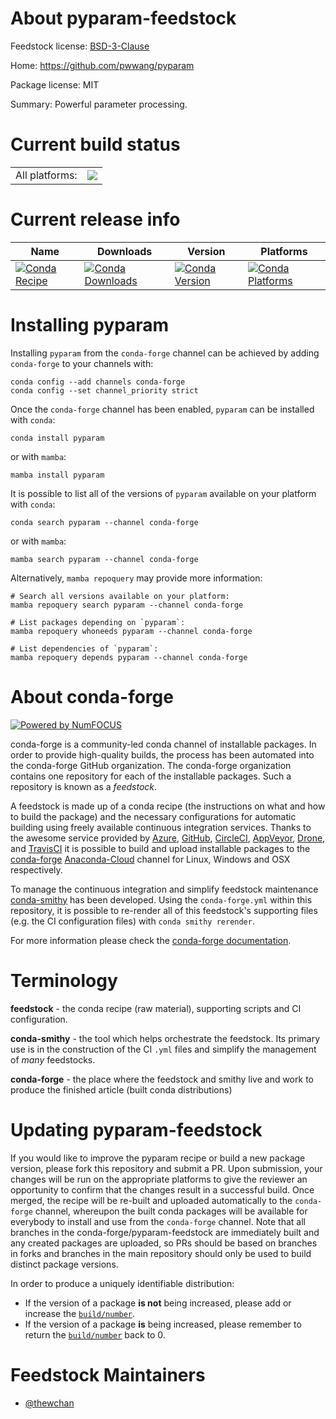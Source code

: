 About pyparam-feedstock
=======================

Feedstock license: [BSD-3-Clause](https://github.com/conda-forge/pyparam-feedstock/blob/main/LICENSE.txt)

Home: https://github.com/pwwang/pyparam

Package license: MIT

Summary: Powerful parameter processing.

Current build status
====================


<table><tr><td>All platforms:</td>
    <td>
      <a href="https://dev.azure.com/conda-forge/feedstock-builds/_build/latest?definitionId=20373&branchName=main">
        <img src="https://dev.azure.com/conda-forge/feedstock-builds/_apis/build/status/pyparam-feedstock?branchName=main">
      </a>
    </td>
  </tr>
</table>

Current release info
====================

| Name | Downloads | Version | Platforms |
| --- | --- | --- | --- |
| [![Conda Recipe](https://img.shields.io/badge/recipe-pyparam-green.svg)](https://anaconda.org/conda-forge/pyparam) | [![Conda Downloads](https://img.shields.io/conda/dn/conda-forge/pyparam.svg)](https://anaconda.org/conda-forge/pyparam) | [![Conda Version](https://img.shields.io/conda/vn/conda-forge/pyparam.svg)](https://anaconda.org/conda-forge/pyparam) | [![Conda Platforms](https://img.shields.io/conda/pn/conda-forge/pyparam.svg)](https://anaconda.org/conda-forge/pyparam) |

Installing pyparam
==================

Installing `pyparam` from the `conda-forge` channel can be achieved by adding `conda-forge` to your channels with:

```
conda config --add channels conda-forge
conda config --set channel_priority strict
```

Once the `conda-forge` channel has been enabled, `pyparam` can be installed with `conda`:

```
conda install pyparam
```

or with `mamba`:

```
mamba install pyparam
```

It is possible to list all of the versions of `pyparam` available on your platform with `conda`:

```
conda search pyparam --channel conda-forge
```

or with `mamba`:

```
mamba search pyparam --channel conda-forge
```

Alternatively, `mamba repoquery` may provide more information:

```
# Search all versions available on your platform:
mamba repoquery search pyparam --channel conda-forge

# List packages depending on `pyparam`:
mamba repoquery whoneeds pyparam --channel conda-forge

# List dependencies of `pyparam`:
mamba repoquery depends pyparam --channel conda-forge
```


About conda-forge
=================

[![Powered by
NumFOCUS](https://img.shields.io/badge/powered%20by-NumFOCUS-orange.svg?style=flat&colorA=E1523D&colorB=007D8A)](https://numfocus.org)

conda-forge is a community-led conda channel of installable packages.
In order to provide high-quality builds, the process has been automated into the
conda-forge GitHub organization. The conda-forge organization contains one repository
for each of the installable packages. Such a repository is known as a *feedstock*.

A feedstock is made up of a conda recipe (the instructions on what and how to build
the package) and the necessary configurations for automatic building using freely
available continuous integration services. Thanks to the awesome service provided by
[Azure](https://azure.microsoft.com/en-us/services/devops/), [GitHub](https://github.com/),
[CircleCI](https://circleci.com/), [AppVeyor](https://www.appveyor.com/),
[Drone](https://cloud.drone.io/welcome), and [TravisCI](https://travis-ci.com/)
it is possible to build and upload installable packages to the
[conda-forge](https://anaconda.org/conda-forge) [Anaconda-Cloud](https://anaconda.org/)
channel for Linux, Windows and OSX respectively.

To manage the continuous integration and simplify feedstock maintenance
[conda-smithy](https://github.com/conda-forge/conda-smithy) has been developed.
Using the ``conda-forge.yml`` within this repository, it is possible to re-render all of
this feedstock's supporting files (e.g. the CI configuration files) with ``conda smithy rerender``.

For more information please check the [conda-forge documentation](https://conda-forge.org/docs/).

Terminology
===========

**feedstock** - the conda recipe (raw material), supporting scripts and CI configuration.

**conda-smithy** - the tool which helps orchestrate the feedstock.
                   Its primary use is in the construction of the CI ``.yml`` files
                   and simplify the management of *many* feedstocks.

**conda-forge** - the place where the feedstock and smithy live and work to
                  produce the finished article (built conda distributions)


Updating pyparam-feedstock
==========================

If you would like to improve the pyparam recipe or build a new
package version, please fork this repository and submit a PR. Upon submission,
your changes will be run on the appropriate platforms to give the reviewer an
opportunity to confirm that the changes result in a successful build. Once
merged, the recipe will be re-built and uploaded automatically to the
`conda-forge` channel, whereupon the built conda packages will be available for
everybody to install and use from the `conda-forge` channel.
Note that all branches in the conda-forge/pyparam-feedstock are
immediately built and any created packages are uploaded, so PRs should be based
on branches in forks and branches in the main repository should only be used to
build distinct package versions.

In order to produce a uniquely identifiable distribution:
 * If the version of a package **is not** being increased, please add or increase
   the [``build/number``](https://docs.conda.io/projects/conda-build/en/latest/resources/define-metadata.html#build-number-and-string).
 * If the version of a package **is** being increased, please remember to return
   the [``build/number``](https://docs.conda.io/projects/conda-build/en/latest/resources/define-metadata.html#build-number-and-string)
   back to 0.

Feedstock Maintainers
=====================

* [@thewchan](https://github.com/thewchan/)

